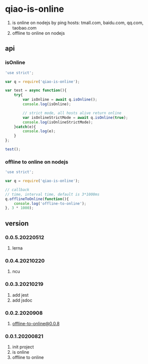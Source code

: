 # qiao-is-online
1. is online on nodejs by ping hosts: tmall.com, baidu.com, qq.com, taobao.com
2. offline to online on nodejs

## api
### isOnline
```javascript
'use strict';

var q = require('qiao-is-online');

var test = async function(){
    try{
        var isOnline = await q.isOnline();
        console.log(isOnline);

        // strict mode, all hosts alive return online
        var isOnlineStrictMode = await q.isOnline(true);
        console.log(isOnlineStrictMode);
    }catch(e){
        console.log(e);
    }
};

test();
```

### offline to online on nodejs
```javascript
'use strict';

var q = require('qiao-is-online');

// callback
// time, interval time, default is 3*1000ms
q.offlineToOnline(function(){
    console.log('offline-to-online');
}, 3 * 1000);
```

## version
### 0.0.5.20220512
1. lerna

### 0.0.4.20210220
1. ncu

### 0.0.3.20210219
1. add jest
2. add jsdoc

### 0.0.2.2020908
1. offline-to-online@0.0.8

### 0.0.1.20200821
1. init project
2. is online
2. offline to online
